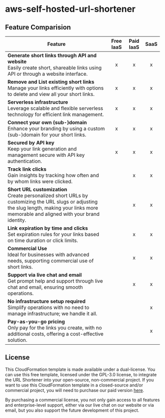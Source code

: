# aws-self-hosted-url-shortener

## Feature Comparision

| Feature                                           | Free IaaS | Paid IaaS | SaaS |
|---------------------------------------------------|:---------:|:---------:|:----:|
| **Generate short links through API and website**  <br> Easily create short, shareable links using API or through a website interface. |     x     |     x     |  x   |
| **Remove and List existing short links**          <br> Manage your links efficiently with options to delete and view all your short links. |     x     |     x     |  x   |
| **Serverless infrastructure**                     <br> Leverage scalable and flexible serverless technology for efficient link management. |     x     |     x     |  x   |
| **Connect your own (sub-)domain**                 <br> Enhance your branding by using a custom (sub-)domain for your short links. |     x     |     x     |  x   |
| **Secured by API key**                            <br> Keep your link generation and management secure with API key authentication. |     x     |     x     |  x   |
| **Track link clicks**                             <br> Gain insights by tracking how often and by whom links were clicked. |           |     x     |  x   |
| **Short URL customization**                       <br> Create personalized short URLs by customizing the URL slugs or adjusting the slug length, making your links more memorable and aligned with your brand identity. |           |     x     |  x   |
| **Link expiration by time and clicks**            <br> Set expiration rules for your links based on time duration or click limits. |           |     x     |  x   |
| **Commercial Use**                                <br> Ideal for businesses with advanced needs, supporting commercial use of short links. |           |     x     |  x   |
| **Support via live chat and email**               <br> Get prompt help and support through live chat and email, ensuring smooth operations. |           |     x     |  x   |
| **No infrastructure setup required**              <br> Simplify operations with no need to manage infrastructure; we handle it all. |           |           |  x   |
| **Pay-as-you-go pricing**                         <br> Only pay for the links you create, with no additional costs, offering a cost-effective solution. |           |           |  x   |



## License

This CloudFormation template is made available under a dual-license. You can use this free template, licensed under the GPL-3.0 license, to integrate the URL Shortener into your open-source, non-commercial project. If you want to use this CloudFormation template in a closed-source and/or commercial project, you will need to purchase our paid version [here]([URL](https://aws.amazon.com/marketplace/pp/prodview-y3fqwgluejol6)).

By purchasing a commercial license, you not only gain access to all features and enterprise-level support, either via our live chat on our website or via email, but you also support the future development of this project.
